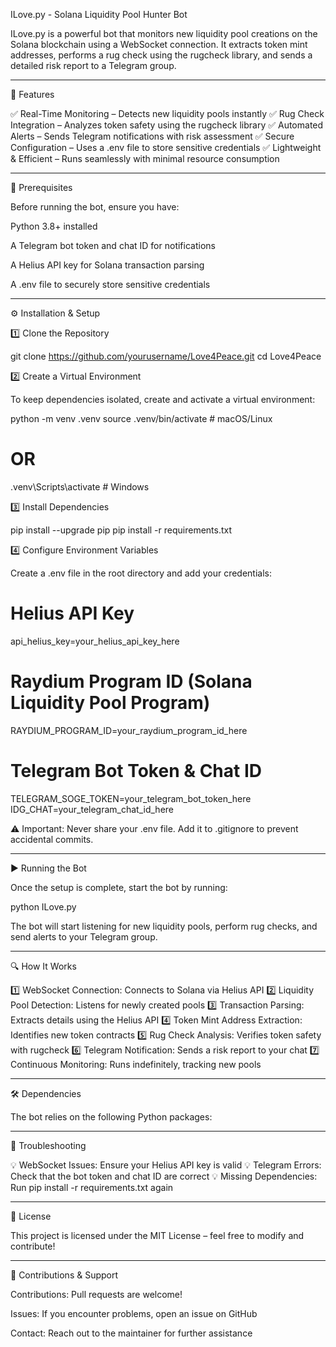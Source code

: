 ILove.py - Solana Liquidity Pool Hunter Bot

ILove.py is a powerful bot that monitors new liquidity pool creations on the Solana blockchain using a WebSocket connection. It extracts token mint addresses, performs a rug check using the rugcheck library, and sends a detailed risk report to a Telegram group.


---

🚀 Features

✅ Real-Time Monitoring – Detects new liquidity pools instantly
✅ Rug Check Integration – Analyzes token safety using the rugcheck library
✅ Automated Alerts – Sends Telegram notifications with risk assessment
✅ Secure Configuration – Uses a .env file to store sensitive credentials
✅ Lightweight & Efficient – Runs seamlessly with minimal resource consumption


---

📌 Prerequisites

Before running the bot, ensure you have:

Python 3.8+ installed

A Telegram bot token and chat ID for notifications

A Helius API key for Solana transaction parsing

A .env file to securely store sensitive credentials



---

⚙️ Installation & Setup

1️⃣ Clone the Repository

git clone https://github.com/yourusername/Love4Peace.git
cd Love4Peace

2️⃣ Create a Virtual Environment

To keep dependencies isolated, create and activate a virtual environment:

python -m venv .venv
source .venv/bin/activate  # macOS/Linux
# OR
.venv\Scripts\activate     # Windows

3️⃣ Install Dependencies

pip install --upgrade pip
pip install -r requirements.txt

4️⃣ Configure Environment Variables

Create a .env file in the root directory and add your credentials:

# Helius API Key
api_helius_key=your_helius_api_key_here

# Raydium Program ID (Solana Liquidity Pool Program)
RAYDIUM_PROGRAM_ID=your_raydium_program_id_here

# Telegram Bot Token & Chat ID
TELEGRAM_SOGE_TOKEN=your_telegram_bot_token_here
IDG_CHAT=your_telegram_chat_id_here

⚠️ Important: Never share your .env file. Add it to .gitignore to prevent accidental commits.


---

▶️ Running the Bot

Once the setup is complete, start the bot by running:

python ILove.py

The bot will start listening for new liquidity pools, perform rug checks, and send alerts to your Telegram group.


---

🔍 How It Works

1️⃣ WebSocket Connection: Connects to Solana via Helius API
2️⃣ Liquidity Pool Detection: Listens for newly created pools
3️⃣ Transaction Parsing: Extracts details using the Helius API
4️⃣ Token Mint Address Extraction: Identifies new token contracts
5️⃣ Rug Check Analysis: Verifies token safety with rugcheck
6️⃣ Telegram Notification: Sends a risk report to your chat
7️⃣ Continuous Monitoring: Runs indefinitely, tracking new pools


---

🛠️ Dependencies

The bot relies on the following Python packages:


---

🐞 Troubleshooting

💡 WebSocket Issues: Ensure your Helius API key is valid
💡 Telegram Errors: Check that the bot token and chat ID are correct
💡 Missing Dependencies: Run pip install -r requirements.txt again


---

📜 License

This project is licensed under the MIT License – feel free to modify and contribute!


---

🤝 Contributions & Support

Contributions: Pull requests are welcome!

Issues: If you encounter problems, open an issue on GitHub

Contact: Reach out to the maintainer for further assistance
